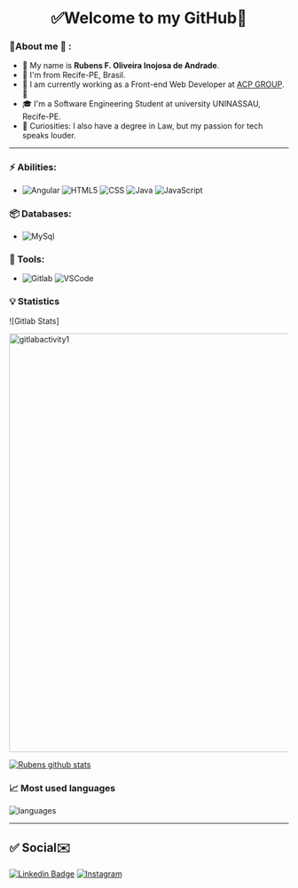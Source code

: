 <h1 align="center"> 
	✅Welcome to my GitHub🚀
</h1>

### 👦About me :seedling: : 
- 👋 My name is **Rubens F. Oliveira Inojosa de Andrade**.
- 📌 I'm from Recife-PE, Brasil.
- 💼 I am currently working as a Front-end Web Developer at [ACP GROUP](https://www.acpgroup.com.br/).💎
- 🎓 I'm a Software Engineering Student at university UNINASSAU, Recife-PE.
- 🔭 Curiosities: I also have a degree in Law, but my passion for tech speaks louder.

<hr>

### ⚡ Abilities:
- ![Angular](https://img.shields.io/badge/Angular-DD0031?style=for-the-badge&logo=angular&logoColor=white) ![HTML5](https://img.shields.io/badge/-HTML5-E34F26?&logo=HTML5&logoColor=FFFFFF) ![CSS](https://img.shields.io/badge/CSS-239120?&style=for-the-badge&logo=css3&logoColor=white) ![Java](https://img.shields.io/badge/Java-ED8B00?style=for-the-badge&logo=java&logoColor=white) ![JavaScript](https://img.shields.io/badge/JavaScript-F7DF1E?style=for-the-badge&logo=javascript&logoColor=black)

### 📦 Databases:
- ![MySql](https://img.shields.io/badge/-MySql-003B57?&logo=MySQL&logoColor=FFFFFF)


### 🧰 Tools:
- ![Gitlab](https://img.shields.io/badge/GitLab-330F63?style=for-the-badge&logo=gitlab&logoColor=white) ![VSCode](https://img.shields.io/badge/-VSCode-007ACC?&logo=Visual%20Studio%20Code&logoColor=FFFFFF)  


### :bulb:  Statistics

![Gitlab Stats]

<img width="755" alt="gitlabactivity1" src="https://user-images.githubusercontent.com/72421048/236007534-4e142b17-986a-45ed-b2ea-6ef31ec385ef.png">
 
[![Rubens github stats](https://github-readme-stats.vercel.app/api?username=rubensinojosa&theme=cobalt&show_icons=true)](https://github.com/rubensinojosa/github-readme-stats)

### 📈  Most used languages
![languages](https://github-readme-stats.vercel.app/api/top-langs/?username=rubensinojosa&hide=scss&layout=compact&theme=cobalt&title_color=2ED3EA)

<hr>

## ✅ Social✉️

[![Linkedin Badge](https://img.shields.io/badge/-LinkedIn-blue?style=flat-square&logo=Linkedin&logoColor=white&link=https://linkedin.com/in/rubensinojosa)](https://www.linkedin.com/in/rubensinojosa/)
[![Instagram](https://img.shields.io/badge/-Instagram-E4405F?&logo=Instagram&logoColor=FFFFFF)](https://www.instagram.com/rubensinojosa/)
